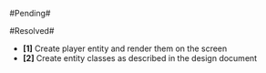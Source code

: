#Pending#

#Resolved#
- **[1]** Create player entity and render them on the screen
- **[2]** Create entity classes as described in the design document
